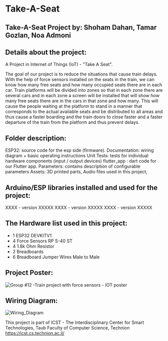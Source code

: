 # Take-A-Seat

## Take-A-Seat Project by: Shoham Dahan, Tamar Gozlan, Noa Admoni

## Details about the project:
A Project in Internet of Things (IoT) - "Take A Seat".

The goal of our project is to reduce the situations that cause train delays.
With the help of force sensors installed on the seats in the train, we can know how many free seats and how many occupied seats there are in each car.
Train platforms will be divided into zones so that in each zone there are several cars and in each zone a screen will be installed that will show how many free seats there are in the cars in that zone and how many.
This will cause the people waiting at the platform to stand in a manner that corresponds to the actual available seats and be distributed to all areas and thus cause a faster boarding and the train doors to close faster and a faster departure of the train from the platform and thus prevent delays.

## Folder description:
ESP32: source code for the esp side (firmware).
Documentation: wiring diagram + basic operating instructions
Unit Tests: tests for individual hardware components (input / output devices)
flutter_app : dart code for our Flutter app.
Parameters: contains description of configurable parameters
Assets: 3D printed parts, Audio files used in this project,

## Arduino/ESP libraries installed and used for the project:
XXXX - version XXXXX
XXXX - version XXXXX
XXXX - version XXXXX

## The Hardware list used in this project:
- 1 ESP32 DEVKITV1
- 4 Force Sensors RP S-40 ST
- 4 1.8k Ohm Resistor
- 2 Breadboards
- 6 Breadboard Jumper Wires Male to Male

## Project Poster:

![Group #12 -Train project with force sensors - IOT poster](https://github.com/train-project-IOT/Take-A-Seat/assets/141609508/e4c488ed-f0ba-40bd-9772-5bed4e921947)

## Wiring Diagram:

![Wiring_Diagram](https://github.com/train-project-IOT/Take-A-Seat/assets/141609508/f8e4d6eb-3a1f-425a-9a4d-d5d1f4d5422e)

This project is part of ICST - The Interdisciplinary Center for Smart Technologies, Taub Faculty of Computer Science, Technion https://icst.cs.technion.ac.il/
